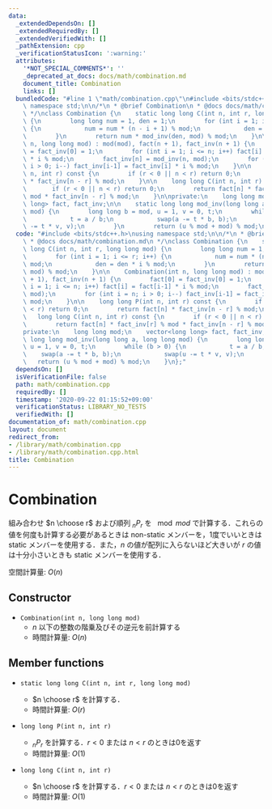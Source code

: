 ```yaml
---
data:
  _extendedDependsOn: []
  _extendedRequiredBy: []
  _extendedVerifiedWith: []
  _pathExtension: cpp
  _verificationStatusIcon: ':warning:'
  attributes:
    '*NOT_SPECIAL_COMMENTS*': ''
    _deprecated_at_docs: docs/math/combination.md
    document_title: Combination
    links: []
  bundledCode: "#line 1 \"math/combination.cpp\"\n#include <bits/stdc++.h>\nusing\
    \ namespace std;\n\n/*\n * @brief Combination\n * @docs docs/math/combination.md\n\
    \ */\nclass Combination {\n    static long long C(int n, int r, long long mod)\
    \ {\n        long long num = 1, den = 1;\n        for (int i = 1; i <= r; i++)\
    \ {\n            num = num * (n - i + 1) % mod;\n            den = den * i % mod;\n\
    \        }\n        return num * mod_inv(den, mod) % mod;\n    }\n\n    Combination(int\
    \ n, long long mod) : mod(mod), fact(n + 1), fact_inv(n + 1) {\n        fact[0]\
    \ = fact_inv[0] = 1;\n        for (int i = 1; i <= n; i++) fact[i] = fact[i-1]\
    \ * i % mod;\n        fact_inv[n] = mod_inv(n, mod);\n        for (int i = n;\
    \ i > 0; i--) fact_inv[i-1] = fact_inv[i] * i % mod;\n    }\n\n    long long P(int\
    \ n, int r) const {\n        if (r < 0 || n < r) return 0;\n        return fact[n]\
    \ * fact_inv[n - r] % mod;\n    }\n\n    long long C(int n, int r) const {\n \
    \       if (r < 0 || n < r) return 0;\n        return fact[n] * fact_inv[r] %\
    \ mod * fact_inv[n - r] % mod;\n    }\n\nprivate:\n    long long mod;\n    vector<long\
    \ long> fact, fact_inv;\n\n    static long long mod_inv(long long a, long long\
    \ mod) {\n        long long b = mod, u = 1, v = 0, t;\n        while (b > 0) {\n\
    \            t = a / b;\n            swap(a -= t * b, b);\n            swap(u\
    \ -= t * v, v);\n        }\n        return (u % mod + mod) % mod;\n    }\n};\n"
  code: "#include <bits/stdc++.h>\nusing namespace std;\n\n/*\n * @brief Combination\n\
    \ * @docs docs/math/combination.md\n */\nclass Combination {\n    static long\
    \ long C(int n, int r, long long mod) {\n        long long num = 1, den = 1;\n\
    \        for (int i = 1; i <= r; i++) {\n            num = num * (n - i + 1) %\
    \ mod;\n            den = den * i % mod;\n        }\n        return num * mod_inv(den,\
    \ mod) % mod;\n    }\n\n    Combination(int n, long long mod) : mod(mod), fact(n\
    \ + 1), fact_inv(n + 1) {\n        fact[0] = fact_inv[0] = 1;\n        for (int\
    \ i = 1; i <= n; i++) fact[i] = fact[i-1] * i % mod;\n        fact_inv[n] = mod_inv(n,\
    \ mod);\n        for (int i = n; i > 0; i--) fact_inv[i-1] = fact_inv[i] * i %\
    \ mod;\n    }\n\n    long long P(int n, int r) const {\n        if (r < 0 || n\
    \ < r) return 0;\n        return fact[n] * fact_inv[n - r] % mod;\n    }\n\n \
    \   long long C(int n, int r) const {\n        if (r < 0 || n < r) return 0;\n\
    \        return fact[n] * fact_inv[r] % mod * fact_inv[n - r] % mod;\n    }\n\n\
    private:\n    long long mod;\n    vector<long long> fact, fact_inv;\n\n    static\
    \ long long mod_inv(long long a, long long mod) {\n        long long b = mod,\
    \ u = 1, v = 0, t;\n        while (b > 0) {\n            t = a / b;\n        \
    \    swap(a -= t * b, b);\n            swap(u -= t * v, v);\n        }\n     \
    \   return (u % mod + mod) % mod;\n    }\n};"
  dependsOn: []
  isVerificationFile: false
  path: math/combination.cpp
  requiredBy: []
  timestamp: '2020-09-22 01:15:52+09:00'
  verificationStatus: LIBRARY_NO_TESTS
  verifiedWith: []
documentation_of: math/combination.cpp
layout: document
redirect_from:
- /library/math/combination.cpp
- /library/math/combination.cpp.html
title: Combination
---
```

# Combination

組み合わせ $n \choose r$ および順列 $_n P _r$ を $\mod mod$ で計算する．これらの値を何度も計算する必要があるときは non-static メンバーを，1度でいいときは static メンバーを使用する．また，$n$ の値が配列に入らないほど大きいが $r$ の値は十分小さいときも static メンバーを使用する．

空間計算量: $O(n)$

## Constructor

- `Combination(int n, long long mod)`
    - $n$ 以下の整数の階乗及びその逆元を前計算する
    - 時間計算量: $O(n)$

## Member functions

- `static long long C(int n, int r, long long mod)`
    - $n \choose r$ を計算する．
    - 時間計算量: $O(r)$

- `long long P(int n, int r)`
    - $_n P _r$ を計算する．$r < 0$ または $n < r$ のときは0を返す
    - 時間計算量: $O(1)$

- `long long C(int n, int r)`
    - $n \choose r$ を計算する．$r < 0$ または $n < r$ のときは0を返す
    - 時間計算量: $O(1)$